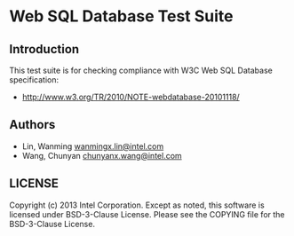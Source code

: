 # Web SQL Database Test Suite

## Introduction

This test suite is for checking compliance with W3C Web SQL Database
specification:
* http://www.w3.org/TR/2010/NOTE-webdatabase-20101118/

## Authors

* Lin, Wanming <wanmingx.lin@intel.com>
* Wang, Chunyan <chunyanx.wang@intel.com>

## LICENSE

Copyright (c) 2013 Intel Corporation.
Except as noted, this software is licensed under BSD-3-Clause License.
Please see the COPYING file for the BSD-3-Clause License.
